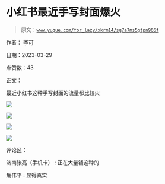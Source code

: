 # 小红书最近手写封面爆火

> 原文：[`www.yuque.com/for_lazy/xkrm14/sg7a7ms5gtpn966f`](https://www.yuque.com/for_lazy/xkrm14/sg7a7ms5gtpn966f)

作者： 李可

日期：2023-03-29

点赞数：43

正文：

最近小红书这种手写封面的流量都比较火

![](img/6612dce453e868c3dc0949114f638397.png)  

![](img/6156a6fd3db3e1d12bb2889a1aae66f5.png)  

![](img/fac186005f42b3eed7d78975a5acdc3d.png)  

![](img/671ccc995f0689514988fbbac0008947.png)  

评论区：

济南张亮（手机卡） : 正在大量铺这种的

詹伟平 : 显得真实



